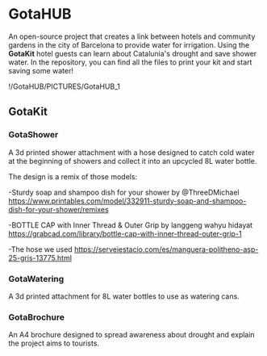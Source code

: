 # GotaHUB
An open-source project that creates a link between hotels and community gardens in the city of Barcelona to provide water for irrigation.
Using the **GotaKit** hotel guests can learn about Catalunia's drought and save shower water.
In the repository, you can find all the files to print your kit and start saving some water!

!/GotaHUB/PICTURES/GotaHUB_1
## GotaKit
 ### GotaShower
A 3d printed shower attachment with a hose designed to catch cold water at the beginning of showers and collect it into an upcycled 8L water bottle.

 The design is a remix of those models:
 
 -Sturdy soap and shampoo dish for your shower by @ThreeDMichael
 <https://www.printables.com/model/332911-sturdy-soap-and-shampoo-dish-for-your-shower/remixes>
 
 -BOTTLE CAP with Inner Thread & Outer Grip by langgeng wahyu hidayat
 <https://grabcad.com/library/bottle-cap-with-inner-thread-outer-grip-1>
 
 -The hose we used
 <https://serveiestacio.com/es/manguera-politheno-asp-25-gris-13775.html>
 


 ### GotaWatering
A 3d printed attachment for 8L water bottles to use as watering cans.

### GotaBrochure
An A4 brochure designed to spread awareness about drought and explain the project aims to tourists.
